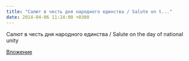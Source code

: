 ```yaml
---
title: "Салют в честь дня народного единства / Salute on t..."
date: 2014-04-06 11:24:00 +0300
---
```


Салют в честь дня народного единства / Salute on the day of national unity

[Вложение](https://vk.com/video41076938_167928076)
